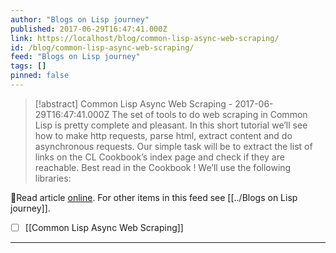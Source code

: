 ```yaml
---
author: "Blogs on Lisp journey"
published: 2017-06-29T16:47:41.000Z
link: https://localhost/blog/common-lisp-async-web-scraping/
id: /blog/common-lisp-async-web-scraping/
feed: "Blogs on Lisp journey"
tags: []
pinned: false
---
```

> [!abstract] Common Lisp Async Web Scraping - 2017-06-29T16:47:41.000Z
> The set of tools to do web scraping in Common Lisp is pretty complete and pleasant. In this short tutorial we’ll see how to make http requests, parse html, extract content and do asynchronous requests. Our simple task will be to extract the list of links on the CL Cookbook’s index page and check if they are reachable. Best read in the Cookbook ! We’ll use the following libraries:

🔗Read article [online](https://localhost/blog/common-lisp-async-web-scraping/). For other items in this feed see [[../Blogs on Lisp journey]].

- [ ] [[Common Lisp Async Web Scraping]]
- - -

